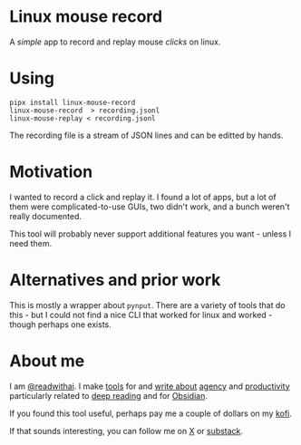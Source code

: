 # Linux mouse record
A *simple* app to record and replay mouse *clicks* on linux.

# Using
```
pipx install linux-mouse-record
linux-mouse-record  > recording.jsonl
linux-mouse-replay < recording.jsonl
```

The recording file is a stream of JSON lines and can be editted by hands.

# Motivation
I wanted to record a click and replay it. I found a lot of apps, but a lot of them were complicated-to-use GUIs, two didn't work, and a bunch weren't really documented.

This tool will probably never support additional features you want - unless I need them.

# Alternatives and prior work
This is mostly a wrapper about `pynput`. There are a variety of tools that do this - but I could not find a nice CLI that worked for linux and worked - though perhaps one exists.


# About me
I am <a href="https://x.com/readwithai">@readwithai</a>. I make <a href="https://readwithai.substack.com/">tools</a> for and <a href="https://readwithai.substack.com/">write about</a> <a href="https://readwithai.substack.com/p/reading-and-agency">agency</a> and <a href="https://readwithai.substack.com/p/obsidian-plugin-repl">productivity</a> particularly related to <a href="https://readwithai.substack.com/p/what-is-reading-broadly-defined">deep reading</a> and for <a href="https://readwithai.substack.com/p/what-exactly-is-obsidian">Obsidian</a>.

If you found this tool useful, perhaps pay me a couple of dollars on my <a href="https://ko-fi.com/readwithai">kofi</a>.

If that sounds interesting, you can follow me on <a href="https://x.com/readwithai">X</a> or <a href="https://readwithai.substack.com">substack</a>.
